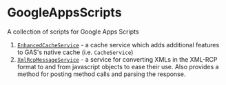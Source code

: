 GoogleAppsScripts
=================

A collection of scripts for Google Apps Scripts

1. [`EnhancedCacheService`](https://github.com/yinonavraham/GoogleAppsScripts/tree/master/EnhancedCacheService) - a cache service which adds additional features to GAS's native cache (i.e. `CacheService`)
2. [`XmlRcpMessageService`](https://github.com/yinonavraham/GoogleAppsScripts/tree/master/XmlRcpMessageService) - a service for converting XMLs in the XML-RCP format to and from javascript objects to ease their use. Also provides a method for posting method calls and parsing the response.
